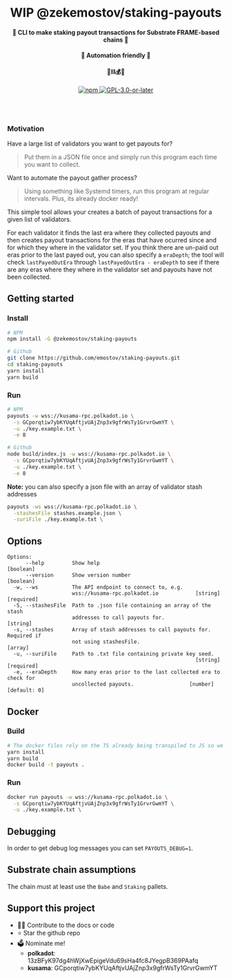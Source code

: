 <div align="center">
  <h1 align="center">WIP @zekemostov/staking-payouts</h1>
  <h4 align="center">💸 CLI to make staking payout transactions for Substrate FRAME-based chains 💸</h4>
  <h4 align="center">🤖 Automation friendly 🤖</h4>
  <h4 align="center">🧱⛓💰🚀</h4>

  <p align="center">
    <a href="https://www.npmjs.com/package/@zekemostov/staking-payouts"">
      <img alt="npm" src="https://img.shields.io/npm/v/@zekemostov/staking-payouts" />
    </a>
    <a href="https://github.com/emostov/staking-payouts/blob/master/LICENSE">
      <img alt="GPL-3.0-or-later" src="https://img.shields.io/npm/l/@zekemostov/staking-payouts"" />
    </a>
  </p>
</div>

<br /><br />

### Motivation

Have a large list of validators you want to get payouts for?
> Put them in a JSON file once and simply run this program each time you want to collect.

Want to automate the payout gather process?
> Using something like Systemd timers, run this program at regular intervals. Plus, its already docker ready!

This simple tool allows your creates a batch of payout transactions for a given list of validators.

For each validator it finds the last era where they collected payouts and then creates payout transactions for the eras that have ocurred since and for which they where in the validator set. If you think there are un-paid out eras prior to the last payed out, you can also specify a `eraDepth`; the tool will check `lastPayedOutEra` through `lastPayedOutEra - eraDepth` to see if there are any eras where they where in the validator set and payouts have not been collected.

## Getting started

### Install

```bash
# NPM
npm install -G @zekemostov/staking-payouts

# Github
git clone https://github.com/emostov/staking-payouts.git
cd staking-payouts
yarn install
yarn build
```

### Run

```bash
# NPM
payouts -w wss://kusama-rpc.polkadot.io \
  -s GCporqtiw7ybKYUqAftjvUAjZnp3x9gfrWsTy1GrvrGwmYT \
  -u ./key.example.txt \
  -e 8

# Github
node build/index.js -w wss://kusama-rpc.polkadot.io \
  -s GCporqtiw7ybKYUqAftjvUAjZnp3x9gfrWsTy1GrvrGwmYT \
  -u ./key.example.txt \
  -e 8
```

**Note:** you can also specify a json file with an array of validator stash addresses

```bash
payouts -ws wss://kusama-rpc.polkadot.io \
  -stashesFile stashes.example.json \
  -suriFile ./key.example.txt \
```

## Options

```log
Options:
      --help         Show help                                         [boolean]
      --version      Show version number                               [boolean]
  -w, --ws           The API endpoint to connect to, e.g.
                     wss://kusama-rpc.polkadot.io            [string] [required]
  -S, --stashesFile  Path to .json file containing an array of the stash
                     addresses to call payouts for.                     [string]
  -s, --stashes      Array of stash addresses to call payouts for. Required if
                     not using stashesFile.                              [array]
  -u, --suriFile     Path to .txt file containing private key seed.
                                                             [string] [required]
  -e, --eraDepth     How many eras prior to the last collected era to check for
                     uncollected payouts.                  [number] [default: 0]
```

## Docker

### Build

```bash
# The docker files rely on the TS already being transpiled to JS so we first do standard install
yarn install
yarn build
docker build -t payouts .
```

### Run

```bash
docker run payouts -w wss://kusama-rpc.polkadot.io \
  -s GCporqtiw7ybKYUqAftjvUAjZnp3x9gfrWsTy1GrvrGwmYT \
  -u ./key.example.txt \
```

## Debugging

In order to get debug log messages you can set `PAYOUTS_DEBUG=1`.

## Substrate chain assumptions

The chain must at least use the `Babe` and `Staking` pallets.

## Support this project

- 👩‍💻 Contribute to the docs or code
- ⭐️ Star the github repo
- 🗳 Nominate me!
  - **polkadot**: 13zBFyK97dg4hWjXwEpigeVdu69sHa4fc8JYegpB369PAafq
  - **kusama**: GCporqtiw7ybKYUqAftjvUAjZnp3x9gfrWsTy1GrvrGwmYT
